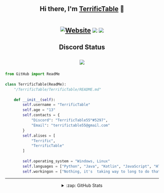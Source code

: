 <div align="center">
    <h2>Hi there, I'm <a href="https://terrifictable.github.io">TerrificTable</a> 👋<br><br>

[![Website](https://img.shields.io/website?label=terrifictable.github.io&style=for-the-badge&url=https%3A%2F%2Fterrifictable.github.io)](https://terrifictable.github.io)
[![](https://komarev.com/ghpvc/?username=TerrificTable&label=profile+views&style=flat-square)]()
[![](https://img.shields.io/github/followers/24hoster?label=Followers&style=social)]()
</div>

<div  align="center">
    <h2>Discord Status<br><br>
    <a href="https://discord.com/users/731220487035813989">
    <img height="80px" src="https://discord.c99.nl/widget/theme-2/731220487035813989.png" />
    </a><br>
</div>

```python
from GitHub import ReadMe

class TerrificTable(ReadMe):
    "/TerrificTable/TerrificTable/README.md"

    def __init__(self):
        self.username = "TerrificTable"
        self.age = "13"
        self.contacts = {
            "Discord": "TerrificTable55™#5297",
            "Email": "terrifictable55@gmail.com"
        }
        self.alises = [
            "Terrific",
            "TerrificTable"
        ]

        self.operating_system = "Windows, Linux"
        self.languages = ["Python", "Java", "Kotlin", "JavaScript", "HTML", "CSS", "SCSS", "C", "C#", "C++", "PHP", "Lua"]
        self.workingon = ["Nothing, it's  taking way to long to do that"]                  
```

---
<details align="center">
  <summary>:zap: GitHub Stats</summary>
</br>

<br><br>
<img src="https://github.com/TerrificTable/github-stats/blob/master/generated/overview.svg">
<img src="https://github.com/TerrificTable/github-stats/blob/master/generated/languages.svg">
<br>

<img align="center" alt="TerrificTable's GitHub Stats" src="https://github-readme-stats-eight-pink.vercel.app/api?username=TerrificTable&&show_icons=true&theme=tokyonight&layout=compact" />
</br>
<img align="center" src="https://github-readme-streak-stats.herokuapp.com/?user=TerrificTable&show_icons=true&theme=tokyonight&layout=compact" alt="TerrificTable" />

